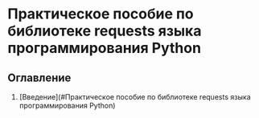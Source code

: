 # Практическое пособие по библиотеке requests языка программирования Python

## Оглавление
1. [Введение](#Практическое пособие по библиотеке requests языка программирования Python)
